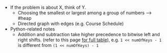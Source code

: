 - If the problem is about X, think of Y.
	- Choosing the smallest or largest among a group of numbers --> #heap
	- Directed graph with edges (e.g. Course Schedule)
- Python-related notes
	- Addition and subtraction take higher precedence to bitwise left and right shifts. (refer to this page [for full table](https://www.scaler.com/topics/operator-precedence-in-python/)), e.g. `1 << numOfKeys - 1` is different from `(1 << numOfKeys) - 1`
